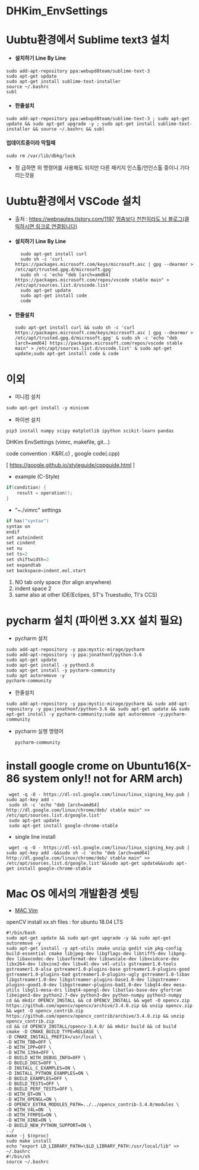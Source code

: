 # DHKim_EnvSettings

# Uubtu환경에서 Sublime text3 설치
  - #### 설치하기 Line By Line
   ```
   sudo add-apt-repository ppa:webupd8team/sublime-text-3
   sudo apt-get update
   sudo apt-get install sublime-text-installer
   source ~/.bashrc 
   subl
   ```
  - #### 한줄설치
   ```
   sudo add-apt-repository ppa:webupd8team/sublime-text-3 ; sudo apt-get update && sudo apt-get upgrade -y ; sudo apt-get install sublime-text-installer && source ~/.bashrc && subl
   ```
  #### 업데이트중이라 막힐때
  ```
  sudo rm /var/lib/dbkg/lock 
  ```
   - 정 급하면 위 명령어를 사용해도 되지만 다른 패키지 인스톨/언인스톨 중이니 기다리는것을 
   
 # Uubtu환경에서 VSCode 설치
  - 출처 : https://webnautes.tistory.com/1197 [멈춤보다 천천히라도 님 블로그(클릭하시면 링크로 연결됩니다)](https://webnautes.tistory.com/1197)
  - #### 설치하기 Line By Line
    ```
      sudo apt-get install curl
      sudo sh -c 'curl https://packages.microsoft.com/keys/microsoft.asc | gpg --dearmor > /etc/apt/trusted.gpg.d/microsoft.gpg'
      sudo sh -c 'echo "deb [arch=amd64] https://packages.microsoft.com/repos/vscode stable main" > /etc/apt/sources.list.d/vscode.list'
      sudo apt-get update
      sudo apt-get install code
      code

    ```
  - #### 한줄설치 
    ```
    sudo apt-get install curl && sudo sh -c 'curl https://packages.microsoft.com/keys/microsoft.asc | gpg --dearmor > /etc/apt/trusted.gpg.d/microsoft.gpg' & sudo sh -c 'echo "deb [arch=amd64] https://packages.microsoft.com/repos/vscode stable main" > /etc/apt/sources.list.d/vscode.list' & sudo apt-get update;sudo apt-get install code & code
    ```

 # 이외 
  - 미니컴 설치
   ```
   sudo apt-get install -y minicom
   ```
  - 파이썬  설치
   ```
   pip3 install numpy scipy matplotlib ipython scikit-learn pandas
   ```  
   
   
DHKim EnvSettings (vimrc, makefile, git...)

code convention : K&R(.c) , google code(.cpp)

[ https://google.github.io/styleguide/cppguide.html ]

 - example (C-Style)
  ```cpp
  if(condition) {
      result = operation();
  }

  ```

 - "~./vimrc" settings 
  ```c
  if has("syntax")
  syntax on
  endif
  set autoindent
  set cindent
  set nu
  set ts=2
  set shiftwidth=2
  set expandtab
  set backspace=indent,eol,start
  ```
   1. NO tab only space (for align anywhere)
   2. indent space 2
   3. same also at other IDE(Eclipes, ST's Truestudio, TI's CCS)


 # pycharm 설치 (파이썬 3.XX 설치 필요)
  - pycharm 설치
   ```
   sudo add-apt-repository -y ppa:mystic-mirage/pycharm
   sudo add-apt-repository -y ppa:jonathonf/python-3.6
   sudo apt-get update
   sudo apt-get install -y python3.6
   sudo apt-get install -y pycharm-community
   sudo apt autoremove -y
   pycharm-community
   ```
  - 한줄설치
   ```
   sudo add-apt-repository -y ppa:mystic-mirage/pycharm && sudo add-apt-repository -y ppa:jonathonf/python-3.6 && sudo apt-get update && sudo apt-get install -y pycharm-community;sudo apt autoremove -y;pycharm-community
   ```
 - pycharm 실행 명령어 
   ```
   pycharm-community
   ```

# install google crome on Ubuntu16(X-86 system only!! not for ARM arch)
  ``` 
   wget -q -O - https://dl-ssl.google.com/linux/linux_signing_key.pub | sudo apt-key add -
   sudo sh -c 'echo "deb [arch=amd64] http://dl.google.com/linux/chrome/deb/ stable main" >> /etc/apt/sources.list.d/google.list'
   sudo apt-get update
   sudo apt-get install google-chrome-stable
  ```
  - single line install
  ``` 
   wget -q -O - https://dl-ssl.google.com/linux/linux_signing_key.pub | sudo apt-key add -&&sudo sh -c 'echo "deb [arch=amd64] http://dl.google.com/linux/chrome/deb/ stable main" >> /etc/apt/sources.list.d/google.list'&&sudo apt-get update&&sudo apt-get install google-chrome-stable
  ```


# Mac OS 에서의 개발환경 셋팅 
- [MAC Vim](https://medium.com/sunhyoups-story/vim-에디터-이쁘게-사용하기-5b6b8d546017)



openCV install xx.sh files : for ubuntu 18.04 LTS
```
#!/bin/bash
sudo apt-get update && sudo apt-get upgrade -y && sudo apt-get autoremove -y
sudo apt-get install -y apt-utils cmake unzip gedit vim pkg-config build-essential cmake libjpeg-dev libgflags-dev libtiff5-dev libpng-dev libavcodec-dev libavformat-dev libswscale-dev libxvidcore-dev libx264-dev libxine2-dev libv4l-dev v4l-utils gstreamer1.0-tools gstreamer1.0-alsa gstreamer1.0-plugins-base gstreamer1.0-plugins-good gstreamer1.0-plugins-bad gstreamer1.0-plugins-ugly gstreamer1.0-libav libgstreamer1.0-dev libgstreamer-plugins-base1.0-dev libgstreamer-plugins-good1.0-dev libgstreamer-plugins-bad1.0-dev libqt4-dev mesa-utils libgl1-mesa-dri libqt4-opengl-dev libatlas-base-dev gfortran libeigen3-dev python2.7-dev python3-dev python-numpy python3-numpy
cd && mkdir OPENCV_INSTALL && cd OPENCV_INSTALL && wget -O opencv.zip https://github.com/opencv/opencv/archive/3.4.0.zip && unzip opencv.zip && wget -O opencv_contrib.zip https://github.com/opencv/opencv_contrib/archive/3.4.0.zip && unzip opencv_contrib.zip
cd && cd OPENCV_INSTALL/opencv-3.4.0/ && mkdir build && cd build
cmake -D CMAKE_BUILD_TYPE=RELEASE \
-D CMAKE_INSTALL_PREFIX=/usr/local \
-D WITH_TBB=OFF \
-D WITH_IPP=OFF \
-D WITH_1394=OFF \
-D BUILD_WITH_DEBUG_INFO=OFF \
-D BUILD_DOCS=OFF \
-D INSTALL_C_EXAMPLES=ON \
-D INSTALL_PYTHON_EXAMPLES=ON \
-D BUILD_EXAMPLES=OFF \
-D BUILD_TESTS=OFF \
-D BUILD_PERF_TESTS=OFF \
-D WITH_QT=ON \
-D WITH_OPENGL=ON \
-D OPENCV_EXTRA_MODULES_PATH=../../opencv_contrib-3.4.0/modules \
-D WITH_V4L=ON  \
-D WITH_FFMPEG=ON \
-D WITH_XINE=ON \
-D BUILD_NEW_PYTHON_SUPPORT=ON \
../
make -j $(nproc)
sudo make install
echo "export LD_LIBRARY_PATH=\$LD_LIBRARY_PATH:/usr/local/lib" >> ~/.bashrc
#!/bin/sh
source ~/.bashrc

```   
